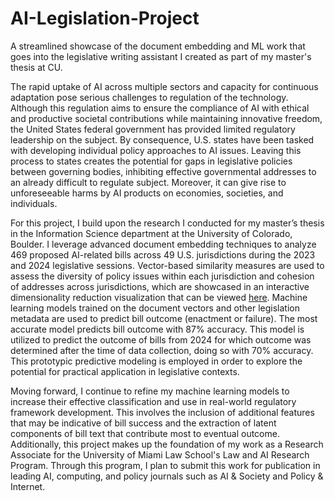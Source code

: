 # AI-Legislation-Project
A streamlined showcase of the document embedding and ML work that goes into the legislative writing assistant I created as part of my master's thesis at CU.


The rapid uptake of AI across multiple sectors and capacity for continuous adaptation pose serious challenges to regulation of the technology. Although this regulation aims to ensure the compliance of AI with ethical and productive societal contributions while maintaining innovative freedom, the United States federal government has provided limited regulatory leadership on the subject. By consequence, U.S. states have been tasked with developing individual policy approaches to AI issues. Leaving this process to states creates the potential for gaps in legislative policies between governing bodies, inhibiting effective governmental addresses to an already difficult to regulate subject. Moreover, it can give rise to unforeseeable harms by AI products on economies, societies, and individuals. 

For this project, I build upon the research I conducted for my master’s thesis in the Information Science department at the University of Colorado, Boulder. I leverage advanced document embedding techniques to analyze 469 proposed AI-related bills across 49 U.S. jurisdictions during the 2023 and 2024 legislative sessions. Vector-based similarity measures are used to assess the diversity of policy issues within each jurisdiction and cohesion of addresses across jurisdictions, which are showcased in an interactive dimensionality reduction visualization that can be viewed [here]([url](https://elijahboykoff.github.io/AI-Legislation-Project/umap_plot.html)). Machine learning models trained on the document vectors and other legislation metadata are used to predict bill outcome (enactment or failure). The most accurate model predicts bill outcome with 87% accuracy. This model is utilized to predict the outcome of bills from 2024 for which outcome was determined after the time of data collection, doing so with 70% accuracy. This prototypic predictive modeling is employed in order to explore the potential for practical application in legislative contexts.

Moving forward, I continue to refine my machine learning models to increase their effective classification and use in real-world regulatory framework development. This involves the inclusion of additional features that may be indicative of bill success and the extraction of latent components of bill text that contribute most to eventual outcome. Additionally, this project makes up the foundation of my work as a Research Associate for the University of Miami Law School's Law and AI Research Program. Through this program, I plan to submit this work for publication in leading AI, computing, and policy journals such as AI & Society and Policy & Internet.


